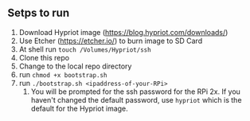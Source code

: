 ## Setps to run
1. Download Hypriot image (https://blog.hypriot.com/downloads/)
1. Use Etcher (https://etcher.io/) to burn image to SD Card
1. At shell run `touch /Volumes/Hypriot/ssh`
1. Clone this repo
1. Change to the local repo directory
1. run `chmod +x bootstrap.sh`
1. run `./bootstrap.sh <ipaddress-of-your-RPi>`
    1. You will be prompted for the ssh password for the RPi 2x. If you haven't changed the default password, use `hypriot` which is the default for the Hypriot image.